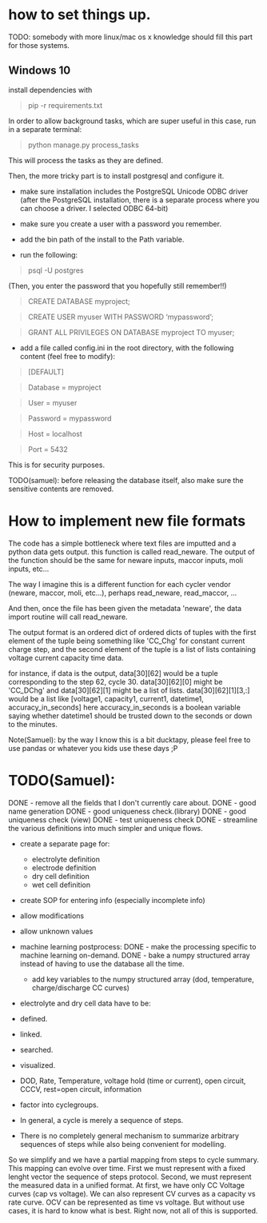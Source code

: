 # how to set things up.

TODO: somebody with more linux/mac os x knowledge should fill this part for those systems.

## Windows 10
install dependencies with 
> pip -r requirements.txt

In order to allow background tasks, 
which are super useful in this case,
run in a separate terminal:
> python manage.py process_tasks

This will process the tasks as they are defined.


Then, the more tricky part is to install postgresql and configure it. 

- make sure installation includes the PostgreSQL Unicode ODBC driver 
(after the PostgreSQL installation, there is a separate process where you can choose a driver. I selected ODBC 64-bit)

- make sure you create a user with a password you remember.

- add the bin path of the install to the Path variable.

- run the following:
> psql -U postgres

(Then, you enter the password that you hopefully still remember!!)
> CREATE DATABASE myproject;

> CREATE USER myuser WITH PASSWORD ‘mypassword’;

> GRANT ALL PRIVILEGES ON DATABASE myproject TO myuser;


- add a file called config.ini in the root directory, with the following content (feel free to modify):
>[DEFAULT]

>Database = myproject

>User = myuser

>Password = mypassword

>Host = localhost

>Port = 5432


This is for security purposes.

TODO(samuel): before releasing the database itself, also make sure the sensitive contents are removed. 


# How to implement new file formats
The code has a simple bottleneck where text files are imputted and a python data gets output. this function is called read_neware.
The output of the function should be the same for neware inputs, maccor inputs, moli inputs, etc...

The way I imagine this is a different function for each cycler vendor (neware, maccor, moli, etc...), perhaps read_neware, read_maccor, ...

And then, once the file has been given the metadata 'neware', the data import routine will call read_neware.

The output format is an ordered dict of ordered dicts of tuples with the first element of the tuple being something like 'CC_Chg' for constant current charge step, 
and the second element of the tuple is a list of lists containing voltage current capacity time data.

for instance, if data is the output, data[30][62]  would be a tuple corresponding to the step 62, cycle 30.
data[30][62][0] might be 'CC_DChg' and data[30][62][1] might be a list of lists.
data[30][62][1][3,:] would be a list like [voltage1, capacity1, current1, datetime1, accuracy_in_seconds]
here accuracy_in_seconds is a boolean variable saying whether datetime1
 should be trusted down to the seconds or down to the minutes.
 
 Note(Samuel): by the way I know this is a bit ducktapy, please feel free to use pandas or whatever you kids use these days ;P
 
 
 
 
 
# TODO(Samuel):
DONE - remove all the fields that I don't currently care about.
DONE - good name generation
DONE - good uniqueness check.(library)
DONE - good uniqueness check (view)
DONE - test uniqueness check
DONE - streamline the various definitions into much simpler and unique flows.


- create a separate page for:
    - electrolyte definition
    - electrode definition
    - dry cell definition
    - wet cell definition
- create SOP for entering info (especially incomplete info)
- allow modifications
- allow unknown values
- machine learning postprocess:
DONE    - make the processing specific to machine learning on-demand.
DONE    - bake a numpy structured array instead of having to use the database all the time.
    - add key variables to the numpy structured array (dod, temperature, charge/discharge CC curves)



- electrolyte and dry cell data have to be:
 - defined.
 - linked.
 - searched.
 - visualized.
 
- DOD, Rate, Temperature, 
    voltage hold (time or current), 
    open circuit, 
    CCCV, rest=open circuit, information
- factor into cyclegroups.

- In general, a cycle is merely a sequence of steps. 
- There is no completely general mechanism to summarize arbitrary 
sequences of steps while also being convenient for modelling.

So we simplify and we have a partial mapping from steps to cycle summary.
This mapping can evolve over time. First we must represent with a fixed lenght
 vector the sequence of steps protocol. Second, we must represent 
 the measured data in a unified format. At first, we have only CC Voltage curves (cap vs voltage).
 We can also represent CV curves as a capacity vs rate curve. 
 OCV can be represented as time vs voltage. 
 But without use cases, it is hard to know what is best. Right now, not all of this is supported.
 
 
